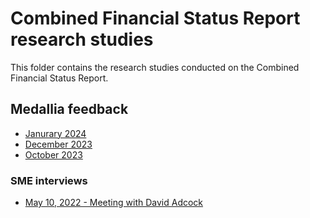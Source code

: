# Combined Financial Status Report research studies 

This folder contains the research studies conducted on the Combined Financial Status Report. 

## Medallia feedback
- [Janurary 2024](https://github.com/department-of-veterans-affairs/va.gov-team/blob/master/products/combined_fsr/research/medallia_reports/medallia-december-january-2024.md#debt-portal)
- [December 2023](https://github.com/department-of-veterans-affairs/va.gov-team/blob/master/products/combined_fsr/research/medallia_reports/medallia_october-december_2023.md#debt-portal-feedback)
- [October 2023](https://github.com/department-of-veterans-affairs/va.gov-team/blob/master/products/combined_fsr/research/medallia_reports/medallia_october_2023.md)

### SME interviews
- [May 10, 2022 - Meeting with David Adcock](https://github.com/department-of-veterans-affairs/va.gov-team/blob/master/products/combined_fsr/research/sme-interviews/05102022-sme-interview.md)
